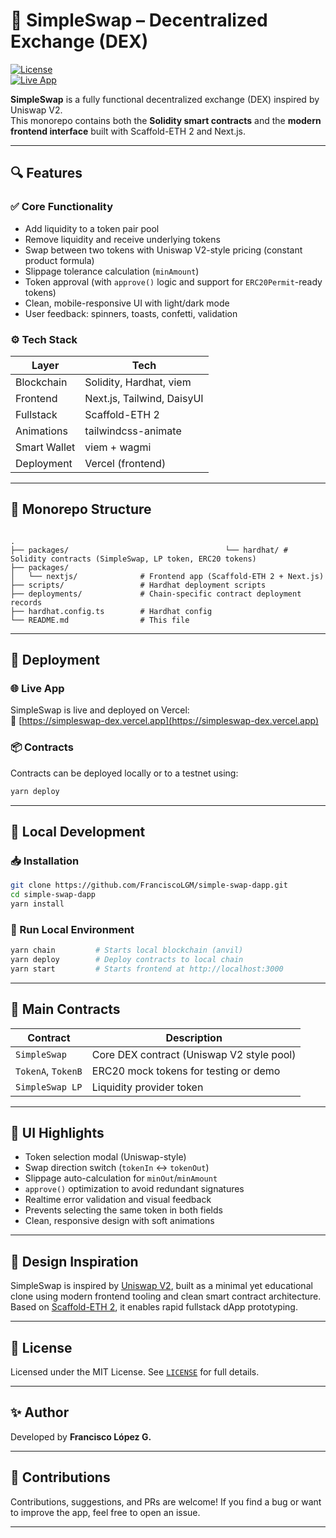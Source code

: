 # 🦄 SimpleSwap – Decentralized Exchange (DEX) 

[![License](https://img.shields.io/badge/license-MIT-blue.svg)](./LICENSE)  
[![Live App](https://img.shields.io/badge/Live%20App-Vercel-%23007ACC)](https://simpleswap-dex.vercel.app/)

**SimpleSwap** is a fully functional decentralized exchange (DEX) inspired by Uniswap V2.  
This monorepo contains both the **Solidity smart contracts** and the **modern frontend interface** built with Scaffold-ETH 2 and Next.js.

---

## 🔍 Features

### ✅ Core Functionality

- Add liquidity to a token pair pool
- Remove liquidity and receive underlying tokens
- Swap between two tokens with Uniswap V2-style pricing (constant product formula)
- Slippage tolerance calculation (`minAmount`)
- Token approval (with `approve()` logic and support for `ERC20Permit`-ready tokens)
- Clean, mobile-responsive UI with light/dark mode
- User feedback: spinners, toasts, confetti, validation

### ⚙️ Tech Stack

| Layer        | Tech                       |
| ------------ | -------------------------- |
| Blockchain   | Solidity, Hardhat, viem    |
| Frontend     | Next.js, Tailwind, DaisyUI |
| Fullstack    | Scaffold-ETH 2             |
| Animations   | tailwindcss-animate        |
| Smart Wallet | viem + wagmi               |
| Deployment   | Vercel (frontend)          |

---

## 🧱 Monorepo Structure

```

.
├── packages/                                   └── hardhat/ # Solidity contracts (SimpleSwap, LP token, ERC20 tokens)
├── packages/
│   └── nextjs/              # Frontend app (Scaffold-ETH 2 + Next.js)
├── scripts/                 # Hardhat deployment scripts
├── deployments/             # Chain-specific contract deployment records
├── hardhat.config.ts        # Hardhat config
└── README.md                # This file

```

---

## 🚀 Deployment

### 🌐 Live App

SimpleSwap is live and deployed on Vercel:  
🔗 [https://simpleswap-dex.vercel.app](https://simpleswap-dex.vercel.app)

### 📦 Contracts

Contracts can be deployed locally or to a testnet using:

```bash
yarn deploy
```

---

## 🧪 Local Development

### 📥 Installation

```bash
git clone https://github.com/FranciscoLGM/simple-swap-dapp.git
cd simple-swap-dapp
yarn install
```

### 📡 Run Local Environment

```bash
yarn chain         # Starts local blockchain (anvil)
yarn deploy        # Deploy contracts to local chain
yarn start         # Starts frontend at http://localhost:3000
```

---

## 🔐 Main Contracts

| Contract           | Description                               |
| ------------------ | ----------------------------------------- |
| `SimpleSwap`       | Core DEX contract (Uniswap V2 style pool) |
| `TokenA`, `TokenB` | ERC20 mock tokens for testing or demo     |
| `SimpleSwap LP`    | Liquidity provider token                  |

---

## 🌈 UI Highlights

- Token selection modal (Uniswap-style)
- Swap direction switch (`tokenIn` ↔ `tokenOut`)
- Slippage auto-calculation for `minOut`/`minAmount`
- `approve()` optimization to avoid redundant signatures
- Realtime error validation and visual feedback
- Prevents selecting the same token in both fields
- Clean, responsive design with soft animations

---

## 🧠 Design Inspiration

SimpleSwap is inspired by [Uniswap V2](https://docs.uniswap.org/protocol/V2),
built as a minimal yet educational clone using modern frontend tooling and clean smart contract architecture.
Based on [Scaffold-ETH 2](https://github.com/scaffold-eth/scaffold-eth-2), it enables rapid fullstack dApp prototyping.

---

## 📄 License

Licensed under the MIT License.
See [`LICENSE`](./LICENSE) for full details.

---

## ✨ Author

Developed by **Francisco López G.**

---

## 💬 Contributions

Contributions, suggestions, and PRs are welcome!
If you find a bug or want to improve the app, feel free to open an issue.

---

